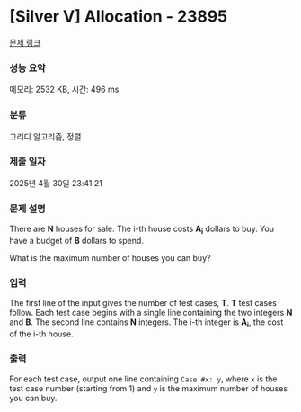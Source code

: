 # [Silver V] Allocation - 23895 

[문제 링크](https://www.acmicpc.net/problem/23895) 

### 성능 요약

메모리: 2532 KB, 시간: 496 ms

### 분류

그리디 알고리즘, 정렬

### 제출 일자

2025년 4월 30일 23:41:21

### 문제 설명

<p>There are <b>N</b> houses for sale. The i-th house costs <b>A<sub>i</sub></b> dollars to buy. You have a budget of <b>B</b> dollars to spend.</p>

<p>What is the maximum number of houses you can buy?</p>

### 입력 

 <p>The first line of the input gives the number of test cases, <b>T</b>. <b>T</b> test cases follow. Each test case begins with a single line containing the two integers <b>N</b> and <b>B</b>. The second line contains <b>N</b> integers. The i-th integer is <b>A<sub>i</sub></b>, the cost of the i-th house.</p>

### 출력 

 <p>For each test case, output one line containing <code>Case #x: y</code>, where <code>x</code> is the test case number (starting from 1) and <code>y</code> is the maximum number of houses you can buy.</p>

